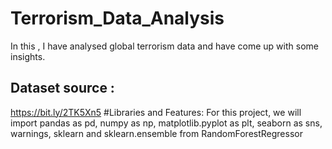 # Terrorism_Data_Analysis
In this , I have analysed global terrorism data and have come up with some insights.
## Dataset source : 
https://bit.ly/2TK5Xn5
#Libraries and Features:
For this project, we will import pandas as pd, numpy as np, matplotlib.pyplot as plt, seaborn as sns, warnings, sklearn and sklearn.ensemble from RandomForestRegressor
